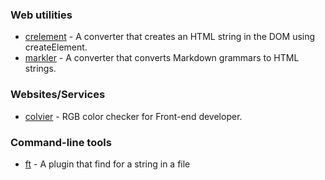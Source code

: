 ### Web utilities
- [crelement](https://github.com/chebread/crelement) - A converter that creates an HTML string in the DOM using createElement.
- [markler](https://github.com/chebread/markler) - A converter that converts Markdown grammars to HTML strings.

### Websites/Services
- [colvier](https://github.com/chebread/colvier) - RGB color checker for Front-end developer.

### Command-line tools
- [ft](https://github.com/chebread/ft) - A plugin that find for a string in a file
